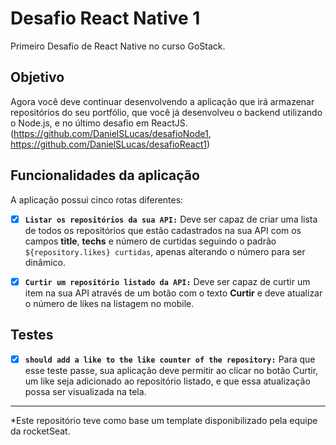 # Desafio React Native 1

Primeiro Desafio de React Native no curso GoStack.

## Objetivo

Agora você deve continuar desenvolvendo a aplicação que irá armazenar repositórios do seu portfólio, que você já desenvolveu o backend utilizando o Node.js, e no último desafio em ReactJS. 
(https://github.com/DanielSLucas/desafioNode1, https://github.com/DanielSLucas/desafioReact1)

## Funcionalidades da aplicação

  A aplicação possui cinco rotas diferentes:

-   [x] **`Listar os repositórios da sua API:`** Deve ser capaz de criar uma lista de todos os repositórios que estão cadastrados na sua API com os campos **title**, **techs** e número de curtidas seguindo o padrão `${repository.likes} curtidas`, apenas alterando o número para ser dinâmico.

-   [x] **`Curtir um repositório listado da API:`** Deve ser capaz de curtir um item na sua API através de um botão com o texto **Curtir** e deve atualizar o número de likes na listagem no mobile.

## Testes

-   [x] **`should add a like to the like counter of the repository:`** Para que esse teste passe, sua aplicação deve permitir ao clicar no botão Curtir, um like seja adicionado ao repositório listado, e que essa atualização possa ser visualizada na tela.

---

*Este repositório teve como base um template disponibilizado pela equipe da rocketSeat.
